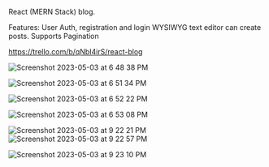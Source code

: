 React (MERN Stack) blog.

Features:
User Auth, registration and login
WYSIWYG text editor can create posts.
Supports Pagination



https://trello.com/b/qNbI4irS/react-blog

![Screenshot 2023-05-03 at 6 48 38 PM](https://user-images.githubusercontent.com/1120278/236068362-91f53431-f24a-4b76-b9e3-3b364805ecc7.png)

![Screenshot 2023-05-03 at 6 51 34 PM](https://user-images.githubusercontent.com/1120278/236068378-5e72ab05-7986-4ea3-b6b0-19f5d3561ef9.png)

![Screenshot 2023-05-03 at 6 52 22 PM](https://user-images.githubusercontent.com/1120278/236068390-a3eb509a-04af-4af5-936f-861beca0a7f4.png)

![Screenshot 2023-05-03 at 6 53 08 PM](https://user-images.githubusercontent.com/1120278/236068399-a347c86b-1e1a-4615-be33-1498ab8191e2.png)

![Screenshot 2023-05-03 at 9 22 21 PM](https://user-images.githubusercontent.com/1120278/236087023-cdfaa0f2-5e69-41d0-b681-9acfde7b0f60.png)
![Screenshot 2023-05-03 at 9 22 57 PM](https://user-images.githubusercontent.com/1120278/236087045-b537351f-c821-4d07-b459-cebc8905e1a2.png)

![Screenshot 2023-05-03 at 9 23 10 PM](https://user-images.githubusercontent.com/1120278/236087055-c69e2292-9049-40d1-bf3f-a89b70d276d9.png)
